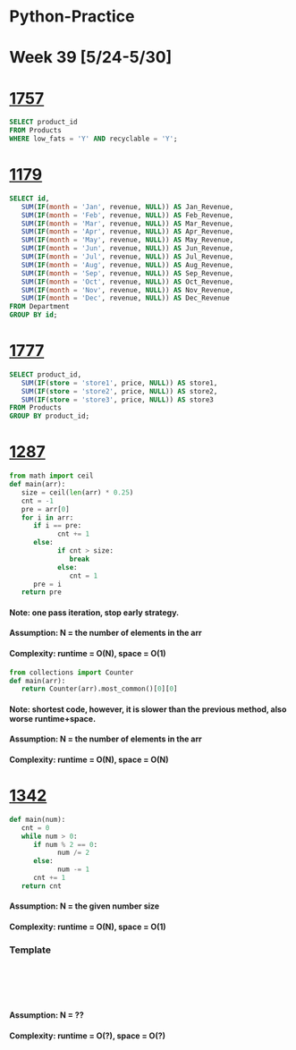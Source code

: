 # Python-Practice

# Week 39 [5/24-5/30]

# [1757](https://leetcode.com/problems/recyclable-and-low-fat-products/)
```sql
SELECT product_id
FROM Products
WHERE low_fats = 'Y' AND recyclable = 'Y';
```

# [1179](https://leetcode.com/problems/reformat-department-table/)
```sql
SELECT id, 
   SUM(IF(month = 'Jan', revenue, NULL)) AS Jan_Revenue,
   SUM(IF(month = 'Feb', revenue, NULL)) AS Feb_Revenue,
   SUM(IF(month = 'Mar', revenue, NULL)) AS Mar_Revenue,
   SUM(IF(month = 'Apr', revenue, NULL)) AS Apr_Revenue,
   SUM(IF(month = 'May', revenue, NULL)) AS May_Revenue,
   SUM(IF(month = 'Jun', revenue, NULL)) AS Jun_Revenue,
   SUM(IF(month = 'Jul', revenue, NULL)) AS Jul_Revenue,
   SUM(IF(month = 'Aug', revenue, NULL)) AS Aug_Revenue,
   SUM(IF(month = 'Sep', revenue, NULL)) AS Sep_Revenue,
   SUM(IF(month = 'Oct', revenue, NULL)) AS Oct_Revenue,
   SUM(IF(month = 'Nov', revenue, NULL)) AS Nov_Revenue,
   SUM(IF(month = 'Dec', revenue, NULL)) AS Dec_Revenue
FROM Department
GROUP BY id;
```

# [1777](https://leetcode.com/problems/products-price-for-each-store/)
```sql
SELECT product_id, 
   SUM(IF(store = 'store1', price, NULL)) AS store1,
   SUM(IF(store = 'store2', price, NULL)) AS store2,
   SUM(IF(store = 'store3', price, NULL)) AS store3
FROM Products
GROUP BY product_id;
```

# [1287](https://leetcode.com/problems/element-appearing-more-than-25-in-sorted-array/)
```python
from math import ceil
def main(arr):
   size = ceil(len(arr) * 0.25)
   cnt = -1
   pre = arr[0]
   for i in arr:
      if i == pre:
            cnt += 1
      else:
            if cnt > size:
               break
            else:
               cnt = 1
      pre = i
   return pre      
```
#### Note: one pass iteration, stop early strategy.
#### Assumption: N = the number of elements in the arr
#### Complexity: runtime = O(N), space = O(1)
```python
from collections import Counter
def main(arr):
   return Counter(arr).most_common()[0][0]          
```
#### Note: shortest code, however, it is slower than the previous method, also worse runtime+space. 
#### Assumption: N = the number of elements in the arr
#### Complexity: runtime = O(N), space = O(N)

# [1342](https://leetcode.com/problems/number-of-steps-to-reduce-a-number-to-zero/)
```python
def main(num):
   cnt = 0
   while num > 0:
      if num % 2 == 0:
            num /= 2
      else:
            num -= 1
      cnt += 1
   return cnt
```
#### Assumption: N = the given number size
#### Complexity: runtime = O(N), space = O(1)

### Template
# []()
```sql
```

# []()
```python
```
#### Assumption: N = ??
#### Complexity: runtime = O(?), space = O(?)